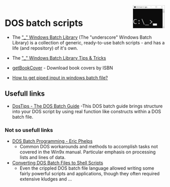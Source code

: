 <!--
![dos_batch_scripts](https://user-images.githubusercontent.com/15011459/209822156-0371b1a4-ee1f-43ef-a11d-97cdcc4742dd.jpg)
-->
<img align="right" width="100" height=auto src="dos_batch_scripts.jpg">

# DOS batch scripts

- The ["_" Windows Batch Library](https://github.com/ClicketyClickDK/Underscore) (The "underscore" Windows Batch Library) is a collection of generic, ready-to-use batch scripts - and has a life (and repository) of it's own.

- The ["_" Windows Batch Library Tips &amp; Tricks](https://github.com/ClicketyClickDK/Underscore/blob/master/Tips2tricks.md)

- [getBookCover](getBookCover/) - Download book covers by ISBN

- [How to get piped input in windows batch file?](https://stackoverflow.com/a/52583931/7485823)

## Usefull links

- [DosTips - The DOS Batch Guide](https://www.dostips.com)
    -This DOS batch guide brings structure into your DOS script by using real function like constructs within a DOS batch file.
    
### Not so usefull links

- [DOS Batch Programming - Eric Phelps](https://www.ericphelps.com/batch/)
    - Common DOS workarounds and methods to accomplish tasks not covered in the Win9x manual. Particular emphasis on processing lists and lines of data.
- [Converting DOS Batch Files to Shell Scripts](https://linux.die.net/abs-guide/dosbatch)
    - Even the crippled DOS batch file language allowed writing some fairly powerful scripts and applications, though they often required extensive kludges and ...
